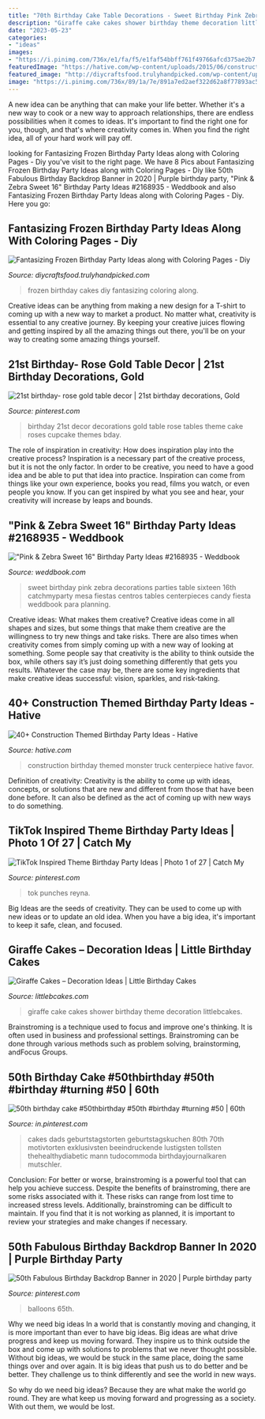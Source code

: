 ```yaml
---
title: "70th Birthday Cake Table Decorations - Sweet Birthday Pink Zebra Decorations Parties Table Sixteen 16th Catchmyparty Mesa Fiestas Centros Tables Centerpieces Candy Fiesta Weddbook Para Planning"
description: "Giraffe cake cakes shower birthday theme decoration littlebcakes"
date: "2023-05-23"
categories:
- "ideas"
images:
- "https://i.pinimg.com/736x/e1/fa/f5/e1faf54bbff761f49766afcd375ae2b7.jpg"
featuredImage: "https://hative.com/wp-content/uploads/2015/06/construction-birthday-party/14-construction-themed-birthday-party.jpg"
featured_image: "http://diycraftsfood.trulyhandpicked.com/wp-content/uploads/2016/05/Frozen-Birthday-cakes-716x1024.jpg"
image: "https://i.pinimg.com/736x/89/1a/7e/891a7ed2aef322d62a8f77893ac5097d.jpg"
---
```



A new idea can be anything that can make your life better. Whether it's a new way to cook or a new way to approach relationships, there are endless possibilities when it comes to ideas. It's important to find the right one for you, though, and that's where creativity comes in. When you find the right idea, all of your hard work will pay off.

	

		
looking for Fantasizing Frozen Birthday Party Ideas along with Coloring Pages - Diy you've visit to the right page. We have 8 Pics about Fantasizing Frozen Birthday Party Ideas along with Coloring Pages - Diy like 50th Fabulous Birthday Backdrop Banner in 2020 | Purple birthday party, &quot;Pink &amp; Zebra Sweet 16&quot; Birthday Party Ideas #2168935 - Weddbook and also Fantasizing Frozen Birthday Party Ideas along with Coloring Pages - Diy. Here you go:
		
    
## Fantasizing Frozen Birthday Party Ideas Along With Coloring Pages - Diy

<img loading=lazy src="http://diycraftsfood.trulyhandpicked.com/wp-content/uploads/2016/05/Frozen-Birthday-cakes-716x1024.jpg" onerror="this.onerror=null;this.src='https://tse1.mm.bing.net/th?id=OIP.t9eOc5_VJ-CJBbiRbLNUQAHaKl&amp;pid=15.1';" alt="Fantasizing Frozen Birthday Party Ideas along with Coloring Pages - Diy">

_Source: diycraftsfood.trulyhandpicked.com_

>frozen birthday cakes diy fantasizing coloring along. 

	

Creative ideas can be anything from making a new design for a T-shirt to coming up with a new way to market a product. No matter what, creativity is essential to any creative journey. By keeping your creative juices flowing and getting inspired by all the amazing things out there, you'll be on your way to creating some amazing things yourself.

    
## 21st Birthday- Rose Gold Table Decor | 21st Birthday Decorations, Gold

<img loading=lazy src="https://i.pinimg.com/736x/89/1a/7e/891a7ed2aef322d62a8f77893ac5097d.jpg" onerror="this.onerror=null;this.src='https://tse1.mm.bing.net/th?id=OIP.HmXj9jnTP4LVun6YFMEGUQHaNK&amp;pid=15.1';" alt="21st birthday- rose gold table decor | 21st birthday decorations, Gold">

_Source: pinterest.com_

>birthday 21st decor decorations gold table rose tables theme cake roses cupcake themes bday. 

	

The role of inspiration in creativity: How does inspiration play into the creative process?
Inspiration is a necessary part of the creative process, but it is not the only factor. In order to be creative, you need to have a good idea and be able to put that idea into practice. Inspiration can come from things like your own experience, books you read, films you watch, or even people you know. If you can get inspired by what you see and hear, your creativity will increase by leaps and bounds.

    
## &quot;Pink &amp; Zebra Sweet 16&quot; Birthday Party Ideas #2168935 - Weddbook

<img loading=lazy src="http://s3.weddbook.com/t1/2/1/6/2168935/pink-zebra-sweet-16-birthday-party-ideas.jpg" onerror="this.onerror=null;this.src='https://tse2.mm.bing.net/th?id=OIP.nHyiVBsItu5mC8UvCIGT2wHaMY&amp;pid=15.1';" alt="&quot;Pink &amp; Zebra Sweet 16&quot; Birthday Party Ideas #2168935 - Weddbook">

_Source: weddbook.com_

>sweet birthday pink zebra decorations parties table sixteen 16th catchmyparty mesa fiestas centros tables centerpieces candy fiesta weddbook para planning. 

	

Creative ideas: What makes them creative?
Creative ideas come in all shapes and sizes, but some things that make them creative are the willingness to try new things and take risks. There are also times when creativity comes from simply coming up with a new way of looking at something. Some people say that creativity is the ability to think outside the box, while others say it’s just doing something differently that gets you results. Whatever the case may be, there are some key ingredients that make creative ideas successful: vision, sparkles, and risk-taking.

    
## 40+ Construction Themed Birthday Party Ideas - Hative

<img loading=lazy src="https://hative.com/wp-content/uploads/2015/06/construction-birthday-party/14-construction-themed-birthday-party.jpg" onerror="this.onerror=null;this.src='https://tse2.mm.bing.net/th?id=OIP.LcTC_YhSYbqop-hN0NDcOQHaLK&amp;pid=15.1';" alt="40+ Construction Themed Birthday Party Ideas - Hative">

_Source: hative.com_

>construction birthday themed monster truck centerpiece hative favor. 

	

Definition of creativity:
Creativity is the ability to come up with ideas, concepts, or solutions that are new and different from those that have been done before. It can also be defined as the act of coming up with new ways to do something.

    
## TikTok Inspired Theme Birthday Party Ideas | Photo 1 Of 27 | Catch My

<img loading=lazy src="https://i.pinimg.com/736x/e1/fa/f5/e1faf54bbff761f49766afcd375ae2b7.jpg" onerror="this.onerror=null;this.src='https://tse2.mm.bing.net/th?id=OIP.ZztaK3scfbVDzmRWW-9J4gHaJ3&amp;pid=15.1';" alt="TikTok Inspired Theme Birthday Party Ideas | Photo 1 of 27 | Catch My">

_Source: pinterest.com_

>tok punches reyna. 

	

Big Ideas are the seeds of creativity. They can be used to come up with new ideas or to update an old idea. When you have a big idea, it's important to keep it safe, clean, and focused.

    
## Giraffe Cakes – Decoration Ideas | Little Birthday Cakes

<img loading=lazy src="http://www.littlebcakes.com/wp-content/uploads/2014/01/Giraffe-Cake-Pictures.jpg" onerror="this.onerror=null;this.src='https://tse2.mm.bing.net/th?id=OIP.qTUJM5-YD-vRUw2bn1Bs0QHaLG&amp;pid=15.1';" alt="Giraffe Cakes – Decoration Ideas | Little Birthday Cakes">

_Source: littlebcakes.com_

>giraffe cake cakes shower birthday theme decoration littlebcakes. 

	

Brainstroming is a technique used to focus and improve one's thinking. It is often used in business and professional settings. Brainstroming can be done through various methods such as problem solving, brainstorming, andFocus Groups.

    
## 50th Birthday Cake #50thbirthday #50th #birthday #turning #50 | 60th

<img loading=lazy src="https://i.pinimg.com/736x/5a/a8/6b/5aa86bb3feeda4381d15fc7298861641.jpg" onerror="this.onerror=null;this.src='https://tse4.mm.bing.net/th?id=OIP.GibEE9pD0HwRf7-btpn-pwHaKB&amp;pid=15.1';" alt="50th birthday cake #50thbirthday #50th #birthday #turning #50 | 60th">

_Source: in.pinterest.com_

>cakes dads geburtstagstorten geburtstagskuchen 80th 70th motivtorten exklusivsten beeindruckende lustigsten tollsten thehealthydiabetic mann tudocommoda birthdayjournalkaren mutschler. 

	

Conclusion: For better or worse, brainstroming is a powerful tool that can help you achieve success.
Despite the benefits of brainstroming, there are some risks associated with it. These risks can range from lost time to increased stress levels. Additionally, brainstroming can be difficult to maintain. If you find that it is not working as planned, it is important to review your strategies and make changes if necessary.

    
## 50th Fabulous Birthday Backdrop Banner In 2020 | Purple Birthday Party

<img loading=lazy src="https://i.pinimg.com/736x/01/b5/b5/01b5b5669882245c928987a72af57836.jpg" onerror="this.onerror=null;this.src='https://tse2.mm.bing.net/th?id=OIP.0nxuvH0VXKpfualicTdXpgHaJ4&amp;pid=15.1';" alt="50th Fabulous Birthday Backdrop Banner in 2020 | Purple birthday party">

_Source: pinterest.com_

>balloons 65th. 

	

Why we need big ideas
In a world that is constantly moving and changing, it is more important than ever to have big ideas. Big ideas are what drive progress and keep us moving forward. They inspire us to think outside the box and come up with solutions to problems that we never thought possible.
Without big ideas, we would be stuck in the same place, doing the same things over and over again. It is big ideas that push us to do better and be better. They challenge us to think differently and see the world in new ways.

So why do we need big ideas? Because they are what make the world go round. They are what keep us moving forward and progressing as a society. With out them, we would be lost.

